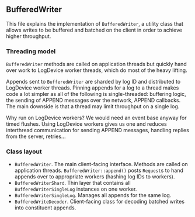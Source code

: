 ## BufferedWriter

This file explains the implementation of `BufferedWriter`, a utility class
that allows writes to be buffered and batched on the client in order to
achieve higher throughput.

### Threading model

`BufferedWriter` methods are called on application threads but quickly
hand over work to LogDevice worker threads, which do most of the heavy lifting.

Appends sent to `BufferedWriter` are sharded by log ID and distributed to
LogDevice worker threads. Pinning appends for a log to a thread makes code
a lot simpler as all of the following is single-threaded: buffering logic,
the sending of APPEND messages over the network, APPEND callbacks.
The main downside is that a thread may limit throughput on a single log.

Why run on LogDevice workers?  We would need an event base anyway for timed flushes.
Using LogDevice workers gives us one and reduces interthread communication for sending
APPEND messages, handling replies from the server, retries...

### Class layout

- `BufferedWriter`.  The main client-facing interface.  Methods are called on application threads.  `BufferedWriter::append()` posts `Request`s to hand appends over to appropriate workers (hashing log IDs to workers).
- `BufferedWriterShard`.  Thin layer that contains all `BufferedWriterSingleLog` instances on one worker.
- `BufferedWriterSingleLog`.  Manages all appends for the same log.
- `BufferedWriteDecoder`.  Client-facing class for decoding batched writes into constituent appends.
